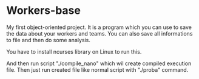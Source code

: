 # Workers-base

My first object-oriented project. It is a program which you can use to save the data about your workers and teams. You can also save all informations to file and then do some analysis. 

You have to install ncurses library on Linux to run this. 

And then run script "./compile_nano" which wil create compiled execution file. Then just run created file like normal script with "./proba" command.
